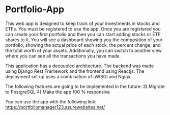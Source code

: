 # Portfolio-App

This web app is designed to keep track of your investments in stocks and ETFs.
You must be registered to use the app. Once you are registered you can create your first portfolio and then you can start adding stocks or ETF 
shares to it. You will see a dashboard showing you the composition of your portfolio, showing the actual price of each stock, the percent change, and 
the total worth of your assets. Additionally, you can switch to another view where you can see all the transactions you have made.

This application has a decoupled architecture. The backend was made using Django Rest Framework and the frontend using Reactjs. 
The deployment set up uses a combination of uWSGI and Nginx.

The following features are going to be implemented in the future:
3) Migrate to PostgreSQL
4) Make the app 100 % responsive

You can use the app with the following link:
https://portfoliomanager123.azurewebsites.net/
